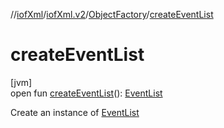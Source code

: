 //[iofXml](../../../index.md)/[iofXml.v2](../index.md)/[ObjectFactory](index.md)/[createEventList](create-event-list.md)

# createEventList

[jvm]\
open fun [createEventList](create-event-list.md)(): [EventList](../-event-list/index.md)

Create an instance of [EventList](../-event-list/index.md)
